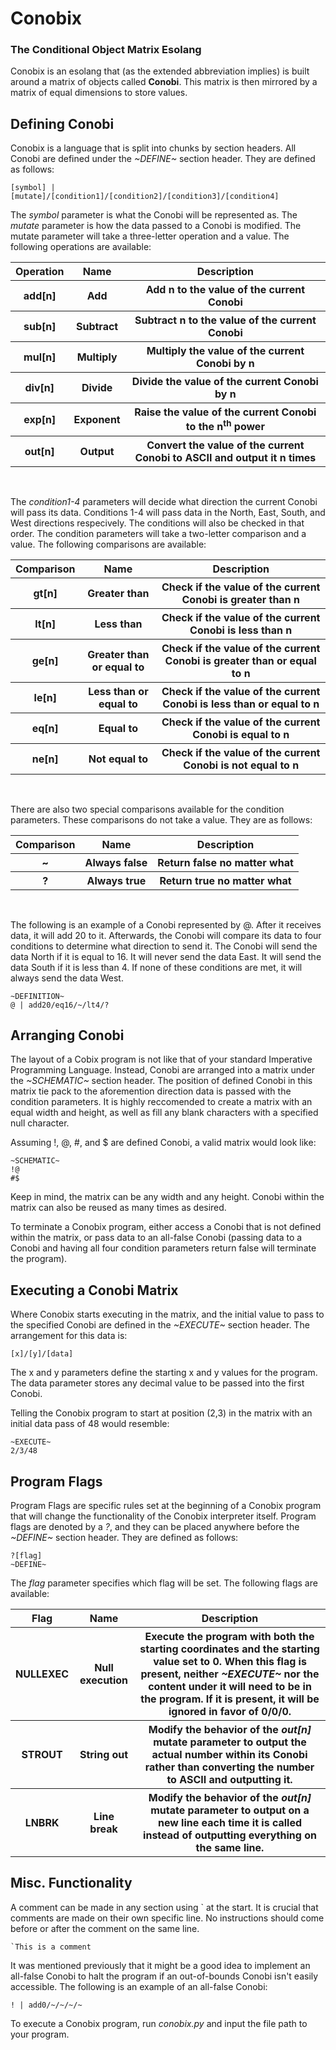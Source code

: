<h1>Conobix</h1>
<h3>The Conditional Object Matrix Esolang</h3>
<p>Conobix is an esolang that (as the extended abbreviation implies) is built around a matrix of objects called <strong>Conobi</strong>. This matrix is then mirrored by a matrix of equal dimensions to store values.</p>

<h2>Defining Conobi</h2>
<p>Conobix is a language that is split into chunks by section headers. All Conobi are defined under the <em>~DEFINE~</em> section header. They are defined as follows:</p>
<code>[symbol] | [mutate]/[condition1]/[condition2]/[condition3]/[condition4]</code>
<p></p>

<p>The <em>symbol</em> parameter is what the Conobi will be represented as. The <em>mutate</em> parameter is how the data passed to a Conobi is modified. The mutate parameter will take a three-letter operation and a value. The following operations are available:</p>

<table>
<tr>
<th> Operation</th> <th>Name</th><th>Description</th>
</tr>
<tr>
<th> add[n]</th> <th>Add</th><th>Add n to the value of the current Conobi </th>
</tr>
<tr>
<th> sub[n]</th> <th>Subtract</th><th>Subtract n to the value of the current Conobi </th>
</tr>
<tr>
<th> mul[n]</th> <th>Multiply</th><th>Multiply the value of the current Conobi by n </th>
</tr>
<tr>
<th> div[n]</th> <th>Divide</th><th>Divide the value of the current Conobi by n </th>
</tr>
<tr>
<th> exp[n]</th> <th>Exponent</th><th>Raise the value of the current Conobi to the n<sup>th</sup> power </th>
</tr>
<tr>
<th> out[n]</th> <th>Output</th><th>Convert the value of the current Conobi to ASCII and output it n times</th>
</tr>
</table>
<br>

<p>The <em>condition1-4</em> parameters will decide what direction the current Conobi will pass its data. Conditions 1-4 will pass data in the North, East, South, and West directions respecively. The conditions will also be checked in that order. The condition parameters will take a two-letter comparison and a value. The following comparisons are available:</p>

<table>
<tr>
<th> Comparison</th> <th>Name</th><th>Description</th>
</tr>
<tr>
<th> gt[n]</th> <th>Greater than</th><th>Check if the value of the current Conobi is greater than n</th>
</tr>
<tr>
<th> lt[n]</th> <th>Less than</th><th>Check if the value of the current Conobi is less than n</th>
</tr>
<tr>
<th> ge[n]</th> <th>Greater than or equal to</th><th>Check if the value of the current Conobi is greater than or equal to n</th>
</tr>
<tr>
<th> le[n]</th> <th>Less than or equal to</th><th>Check if the value of the current Conobi is less than or equal to n</th>
</tr>
<tr>
<th> eq[n]</th> <th>Equal to</th><th>Check if the value of the current Conobi is equal to n </th>
</tr>
<tr>
<th> ne[n]</th> <th>Not equal to</th><th>Check if the value of the current Conobi is not equal to n</th>
</tr>
</table>
<br>

<p>There are also two special comparisons available for the condition parameters. These comparisons do not take a value. They are as follows:</p>

<table>
<tr>
<th> Comparison</th> <th>Name</th><th>Description</th>
</tr>
<tr>
<th> ~</th> <th>Always false</th><th>Return false no matter what </th>
</tr>
<tr>
<th> ?</th> <th>Always true</th><th>Return true no matter what</th>
</tr>
</table>
<br>

<p>The following is an example of a Conobi represented by @. After it receives data, it will add 20 to it. Afterwards, the Conobi will compare its data to four conditions to determine what direction to send it. The Conobi will send the data North if it is equal to 16. It will never send the data East. It will send the data South if it is less than 4. If none of these conditions are met, it will always send the data West.</p>
<code>~DEFINITION~
@ | add20/eq16/~/lt4/?</code>

<h2>Arranging Conobi</h2>
<p>The layout of a Cobix program is not like that of your standard Imperative Programming Language. Instead, Conobi are arranged into a matrix under the <em>~SCHEMATIC~</em> section header. The position of defined Conobi in this matrix tie pack to the aforemention direction data is passed with the condition parameters. It is highly reccomended to create a matrix with an equal width and height, as well as fill any blank characters with a specified null character.</p>
<p>Assuming !, @, #, and $ are defined Conobi, a valid matrix would look like:</p>
<code>~SCHEMATIC~
!@
#$
</code>
<p></p>
<p>Keep in mind, the matrix can be any width and any height. Conobi within the matrix can also be reused as many times as desired.</p>
<p>To terminate a Conobix program, either access a Conobi that is not defined within the matrix, or pass data to an all-false Conobi (passing data to a Conobi and having all four condition parameters return false will terminate the program).</p>

<h2>Executing a Conobi Matrix</h2>
<p>Where Conobix starts executing in the matrix, and the initial value to pass to the specified Conobi are defined in the <em>~EXECUTE~</em> section header. The arrangement for this data is:</p>
<code>[x]/[y]/[data]</code>
<p></p>

<p>The x and y parameters define the starting x and y values for the program. The data parameter stores any decimal value to be passed into the first Conobi.</p>
<p>Telling the Conobix program to start at position (2,3) in the matrix with an initial data pass of 48 would resemble:</p>
<code>~EXECUTE~
2/3/48
</code>

<h2>Program Flags</h2>
<p>Program Flags are specific rules set at the beginning of a Conobix program that will change the functionality of the Conobix interpreter itself. Program flags are denoted by a <em>?</em>, and they can be placed anywhere before the <em>~DEFINE~</em> section header. They are defined as follows:</p>
<code>?[flag]
~DEFINE~
</code>
<p></p>
<p> The <em>flag</em> parameter specifies which flag will be set. The following flags are available:</p>

<table>
<tr>
<th> Flag</th> <th>Name</th><th>Description</th>
</tr>
<tr>
<th> NULLEXEC</th> <th>Null execution</th><th> Execute the program with both the starting coordinates and the starting value set to 0. When this flag is present, neither <em>~EXECUTE~</em> nor the content under it will need to be in the program. If it is present, it will be ignored in favor of 0/0/0.</th>
</tr>
<tr>
<th> STROUT</th> <th>String out</th><th>Modify the behavior of the <em>out[n]</em> mutate parameter to output the actual number within its Conobi rather than converting the number to ASCII and outputting it.</th>
</tr>
<tr>
<th> LNBRK</th> <th>Line break</th><th>Modify the behavior of the <em>out[n]</em> mutate parameter to output on a new line each time it is called instead of outputting everything on the same line.</th>
</tr>
</table>


<h2>Misc. Functionality</h2>
<p> A comment can be made in any section using ` at the start. It is crucial that comments are made on their own specific line. No instructions should come before or after the comment on the same line.</p>
<code>`This is a comment</code>
<p></p>
<p>It was mentioned previously that it might be a good idea to implement an all-false Conobi to halt the program if an out-of-bounds Conobi isn't easily accessible. The following is an example of an all-false Conobi:</p>
<code>! | add0/~/~/~/~</code>
<p></p>
<p>To execute a Conobix program, run <em>conobix.py</em> and input the file path to your program.

